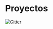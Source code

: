 # Proyectos

[![Gitter](https://badges.gitter.im/Join%20Chat.svg)](https://gitter.im/wasawasameromero/Proyectos?utm_source=badge&utm_medium=badge&utm_campaign=pr-badge&utm_content=badge)